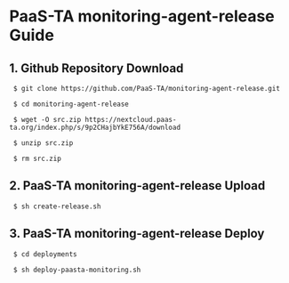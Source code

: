 # PaaS-TA monitoring-agent-release Guide

## 1. Github Repository Download
```
 $ git clone https://github.com/PaaS-TA/monitoring-agent-release.git
 
 $ cd monitoring-agent-release
 
 $ wget -O src.zip https://nextcloud.paas-ta.org/index.php/s/9p2CHajbYkE756A/download
 
 $ unzip src.zip
 
 $ rm src.zip
 ```
 
 
## 2. PaaS-TA monitoring-agent-release Upload
```
 $ sh create-release.sh
``` 


## 3. PaaS-TA monitoring-agent-release Deploy
```
 $ cd deployments
 
 $ sh deploy-paasta-monitoring.sh
 ```
